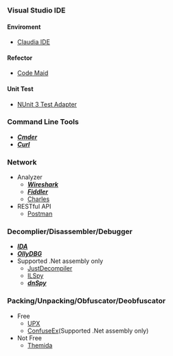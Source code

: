 ### Visual Studio IDE
#### Enviroment
- [Claudia IDE](https://marketplace.visualstudio.com/items?itemName=kbuchi.ClaudiaIDE)

#### Refector
- [Code Maid](https://marketplace.visualstudio.com/items?itemName=SteveCadwallader.CodeMaid)

#### Unit Test
- [NUnit 3 Test Adapter](https://marketplace.visualstudio.com/items?itemName=NUnitDevelopers.NUnit3TestAdapter)


### Command Line Tools
- ***[Cmder](http://cmder.net/)***
- ***[Curl](https://curl.haxx.se/download.html)***

### Network
- Analyzer
  - ***[Wireshark](https://www.wireshark.org/download.html)***
  - ***[Fiddler](https://www.telerik.com/fiddler)***
  - [Charles](https://www.charlesproxy.com/download/)
- RESTful API
  - [Postman](https://www.getpostman.com/)

### Decomplier/Disassembler/Debugger
- ***[IDA](https://www.hex-rays.com/products/ida/support/download.shtml)***
- ***[OllyDBG](http://www.ollydbg.de/)***
- Supported .Net assembly only
  - [JustDecompiler](https://www.telerik.com/products/decompiler.aspx)
  - [ILSpy](https://github.com/icsharpcode/ILSpy/releases)
  - ***[dnSpy](https://github.com/0xd4d/dnSpy/releases)***
  
### Packing/Unpacking/Obfuscator/Deobfuscator  
- Free
  - [UPX](https://github.com/upx/upx/releases/)
  - [ConfuseEx](https://github.com/yck1509/ConfuserEx)(Supported .Net assembly only)
- Not Free
  - [Themida](https://www.oreans.com/downloads.php)
